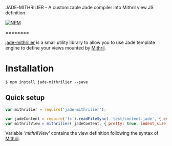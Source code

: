 JADE-MITHRILIER - A customizable Jade compiler into Mithril view JS definition

[![NPM](https://nodei.co/npm/jade-mithrilier.png)](https://nodei.co/npm/jade-mithrilier/)


========


[jade-mithrilier](https://github.com/imrefazekas/jade-mithrilier) is a small utility library to allow you to use Jade template engine to define your views mounted by [Mithril](https://lhorie.github.io/mithril/).

# Installation

	$ npm install jade-mithrilier --save

## Quick setup
```javascript
var mithrilier = require('jade-mithrilier');

var jadeContent = require('fs').readFileSync( 'test/content.jade', { encoding: 'utf8' });
var mithrilView = mithrilier( jadeContent, { pretty: true, indent_size: 1, indent_char: '\t' } );

```

Variable _'mithrilView'_ contains the view definition following the syntax of [Mithril](https://lhorie.github.io/mithril/).
